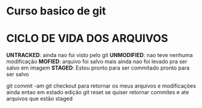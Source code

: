 # Curso basico de git
# CICLO DE VIDA DOS ARQUIVOS 

**UNTRACKED**: ainda nao foi visto pelo git
**UNMODIFIED**: nao teve nenhuma modificação 
**MOFIED**: arquivo foi salvo mais ainda nao foi levado pra ser salvo em imagem 
**STAGED**: Estou pronto para ser commitado pronto para ser salvo

git commit -am 
git checkout para retornar os meus arquivos e modificações ainda entao em estado edição
git reset se quiser retornar commites e ate arquivos  que estão staged


